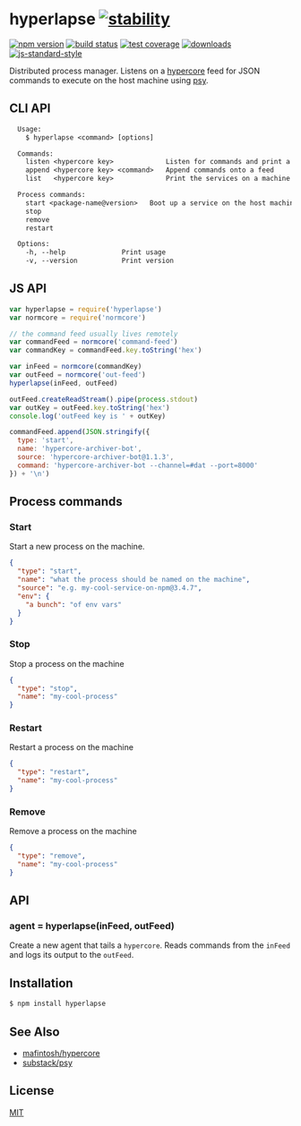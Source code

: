 # hyperlapse [![stability][0]][1]
[![npm version][2]][3] [![build status][4]][5] [![test coverage][6]][7]
[![downloads][8]][9] [![js-standard-style][10]][11]

Distributed process manager. Listens on a [hypercore][hypercore] feed for JSON
commands to execute on the host machine using [psy][psy].

## CLI API
```txt
  Usage:
    $ hyperlapse <command> [options]

  Commands:
    listen <hypercore key>             Listen for commands and print a log key
    append <hypercore key> <command>   Append commands onto a feed
    list   <hypercore key>             Print the services on a machine

  Process commands:
    start <package-name@version>   Boot up a service on the host machine
    stop
    remove
    restart

  Options:
    -h, --help              Print usage
    -v, --version           Print version
```

## JS API
```js
var hyperlapse = require('hyperlapse')
var normcore = require('normcore')

// the command feed usually lives remotely
var commandFeed = normcore('command-feed')
var commandKey = commandFeed.key.toString('hex')

var inFeed = normcore(commandKey)
var outFeed = normcore('out-feed')
hyperlapse(inFeed, outFeed)

outFeed.createReadStream().pipe(process.stdout)
var outKey = outFeed.key.toString('hex')
console.log('outFeed key is ' + outKey)

commandFeed.append(JSON.stringify({
  type: 'start',
  name: 'hypercore-archiver-bot',
  source: 'hypercore-archiver-bot@1.1.3',
  command: 'hypercore-archiver-bot --channel=#dat --port=8000'
}) + '\n')
```

## Process commands
### Start
Start a new process on the machine.
```json
{
  "type": "start",
  "name": "what the process should be named on the machine",
  "source": "e.g. my-cool-service-on-npm@3.4.7",
  "env": {
    "a bunch": "of env vars"
  }
}
```

### Stop
Stop a process on the machine
```json
{
  "type": "stop",
  "name": "my-cool-process"
}
```

### Restart
Restart a process on the machine
```json
{
  "type": "restart",
  "name": "my-cool-process"
}
```

### Remove
Remove a process on the machine
```json
{
  "type": "remove",
  "name": "my-cool-process"
}
```

## API
### agent = hyperlapse(inFeed, outFeed)
Create a new agent that tails a `hypercore`. Reads commands from the `inFeed`
and logs its output to the `outFeed`.

## Installation
```sh
$ npm install hyperlapse
```

## See Also
- [mafintosh/hypercore][hypercore]
- [substack/psy][psy]

## License
[MIT](https://tldrlegal.com/license/mit-license)

[0]: https://img.shields.io/badge/stability-experimental-orange.svg?style=flat-square
[1]: https://nodejs.org/api/documentation.html#documentation_stability_index
[2]: https://img.shields.io/npm/v/hyperlapse.svg?style=flat-square
[3]: https://npmjs.org/package/hyperlapse
[4]: https://img.shields.io/travis/yoshuawuyts/hyperlapse/master.svg?style=flat-square
[5]: https://travis-ci.org/yoshuawuyts/hyperlapse
[6]: https://img.shields.io/codecov/c/github/yoshuawuyts/hyperlapse/master.svg?style=flat-square
[7]: https://codecov.io/github/yoshuawuyts/hyperlapse
[8]: http://img.shields.io/npm/dm/hyperlapse.svg?style=flat-square
[9]: https://npmjs.org/package/hyperlapse
[10]: https://img.shields.io/badge/code%20style-standard-brightgreen.svg?style=flat-square
[11]: https://github.com/feross/standard

[hypercore]: https://github.com/mafintosh/hypercore
[psy]: https://github.com/substack/psy
